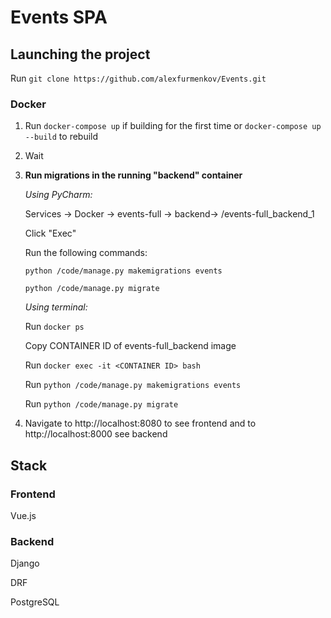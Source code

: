 # Events SPA

## Launching the project

Run `git clone https://github.com/alexfurmenkov/Events.git`

### Docker
1. Run `docker-compose up` if building for the first time or `docker-compose up --build` to rebuild
2. Wait 
3. **Run migrations in the running "backend" container**

    _Using PyCharm:_
   
    Services -> Docker -> events-full -> backend-> /events-full_backend_1
    
    Click "Exec"
    
    Run the following commands:
    
    `python /code/manage.py makemigrations events`
    
    `python /code/manage.py migrate`
    
    _Using terminal:_
    
    Run `docker ps`
    
    Copy CONTAINER ID of events-full_backend image
    
    Run `docker exec -it <CONTAINER ID> bash`
    
    Run `python /code/manage.py makemigrations events`
    
    Run `python /code/manage.py migrate`
        
3. Navigate to http://localhost:8080 to see frontend and to http://localhost:8000 see backend 

## Stack
### Frontend
Vue.js
### Backend
Django

DRF

PostgreSQL